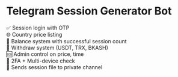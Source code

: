 # Telegram Session Generator Bot

✅ Session login with OTP  
🌐 Country price listing  
🎰 Balance system with successful session count  
💸 Withdraw system (USDT, TRX, BKASH)  
🆘 Admin control on price, time  
🔐 2FA + Multi-device check  
📨 Sends session file to private channel  
